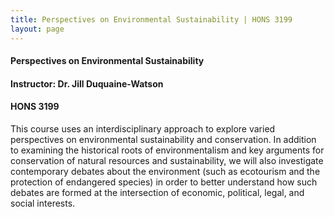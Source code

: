 ```yaml
---
title: Perspectives on Environmental Sustainability | HONS 3199
layout: page
---
```


#### Perspectives on Environmental Sustainability

#### Instructor: Dr. Jill Duquaine-Watson

#### HONS 3199

This course uses an interdisciplinary approach to explore varied perspectives on environmental sustainability and conservation. In addition to examining the historical roots of environmentalism and key arguments for conservation of natural resources and sustainability, we will also investigate contemporary debates about the environment (such as ecotourism and the protection of endangered species) in order to better understand how such debates are formed at the intersection of economic, political, legal, and social interests. 
